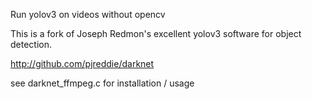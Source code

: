 Run yolov3 on videos without opencv

This is a fork of Joseph Redmon's excellent yolov3 software for object detection.

http://github.com/pjreddie/darknet

see darknet_ffmpeg.c for installation / usage
